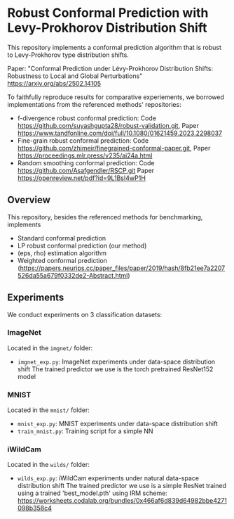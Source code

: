 # Robust Conformal Prediction with Levy-Prokhorov Distribution Shift

This repository implements a conformal prediction algorithm that is robust to Levy-Prokhorov type distribution shifts.

Paper: "Conformal Prediction under Lévy-Prokhorov Distribution Shifts: Robustness to Local and Global Perturbations" 
https://arxiv.org/abs/2502.14105

To faithfully reproduce results for comparative experiements, we borrowed implementations from the referenced methods' 
repositories:
- f-divergence robust conformal prediction: Code https://github.com/suyashgupta28/robust-validation.git, Paper https://www.tandfonline.com/doi/full/10.1080/01621459.2023.2298037
- Fine-grain robust conformal prediction: Code https://github.com/zhimeir/finegrained-conformal-paper.git, Paper https://proceedings.mlr.press/v235/ai24a.html
- Random smoothing conformal prediction: Code https://github.com/Asafgendler/RSCP.git Paper https://openreview.net/pdf?id=9L1BsI4wP1H

## Overview

This repository, besides the referenced methods for benchmarking, implements
- Standard conformal prediction
- LP robust conformal prediction (our method)
- (eps, rho) estimation algorithm
- Weighted conformal prediction (https://papers.neurips.cc/paper_files/paper/2019/hash/8fb21ee7a2207526da55a679f0332de2-Abstract.html)

## Experiments

We conduct experiments on 3 classification datasets:

### ImageNet
Located in the `imgnet/` folder:
- `imgnet_exp.py`:  ImageNet experiments under data-space distribution shift 
The trained predictor we use is the torch pretrained ResNet152 model

### MNIST 
Located in the `mnist/` folder:
- `mnist_exp.py`:  MNIST experiments under data-space distribution shift
- `train_mnist.py`: Training script for a simple NN

### iWildCam  
Located in the `wilds/` folder:
- `wilds_exp.py`:  iWildCam experiments under natural data-space distribution shift
The trained predictor we use is a simple ResNet trained using a trained 'best_model.pth' using IRM scheme:
https://worksheets.codalab.org/bundles/0x466af6d839d64982bbe4271098b358c4



